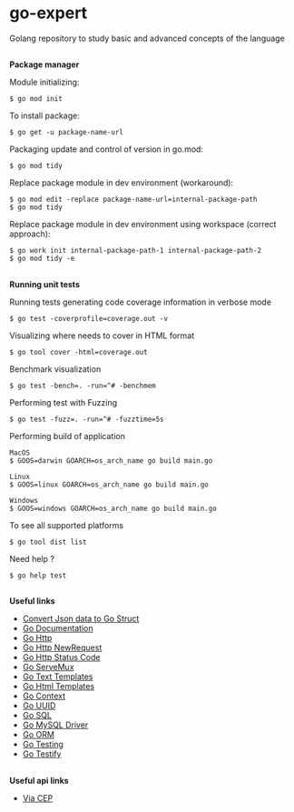 # go-expert
Golang repository to study basic and advanced concepts of the language

##

**Package manager**

Module initializing:
```
$ go mod init
```

To install package:
```
$ go get -u package-name-url
```

Packaging update and control of version in go.mod:
```
$ go mod tidy
```

Replace package module in dev environment (workaround):
```
$ go mod edit -replace package-name-url=internal-package-path
$ go mod tidy
```

Replace package module in dev environment using workspace (correct approach):
```
$ go work init internal-package-path-1 internal-package-path-2
$ go mod tidy -e
```

##

**Running unit tests**

Running tests generating code coverage information in verbose mode
```
$ go test -coverprofile=coverage.out -v
```

Visualizing where needs to cover in HTML format
```
$ go tool cover -html=coverage.out
```

Benchmark visualization
```
$ go test -bench=. -run=^# -benchmem
```

Performing test with Fuzzing
```
$ go test -fuzz=. -run=^# -fuzztime=5s
```

Performing build of application
```
MacOS
$ GOOS=darwin GOARCH=os_arch_name go build main.go

Linux
$ GOOS=linux GOARCH=os_arch_name go build main.go

Windows
$ GOOS=windows GOARCH=os_arch_name go build main.go
```

To see all supported platforms
```
$ go tool dist list
```

Need help ?
```
$ go help test
```

##

**Useful links**
- [Convert Json data to Go Struct](https://transform.tools/json-to-go)
- [Go Documentation](https://go.dev/doc/)
- [Go Http](https://pkg.go.dev/net/http)
- [Go Http NewRequest](https://pkg.go.dev/net/http#NewRequest)
- [Go Http Status Code](https://go.dev/src/net/http/status.go)
- [Go ServeMux](https://pkg.go.dev/net/http#ServeMux)
- [Go Text Templates](https://pkg.go.dev/text/template)
- [Go Html Templates](https://pkg.go.dev/html/template)
- [Go Context](https://pkg.go.dev/context)
- [Go UUID](https://pkg.go.dev/github.com/google/uuid)
- [Go SQL](https://pkg.go.dev/database/sql)
- [Go MySQL Driver](https://github.com/go-sql-driver/mysql)
- [Go ORM](https://gorm.io/docs/index.html)
- [Go Testing](https://pkg.go.dev/testing)
- [Go Testify](https://github.com/stretchr/testify)


##

**Useful api links**
- [Via CEP](https://viacep.com.br/)
